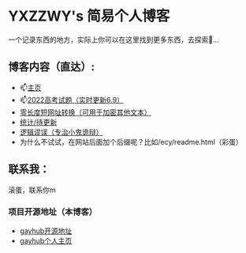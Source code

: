 # YXZZWY's 简易个人博客

一个记录东西的地方，实际上你可以在这里找到更多东西，去探索👀...

## 博客内容（直达）:

* 📫[主页](https://yxzzwy.github.io/index/index.html)
* 📫[2022高考试题（实时更新6.9）](https://yxzzwy.github.io/gk/gk.html)
* [零长度短网址转换（可用于加密其他文本）](https://yxzzwy.github.io/sx/Zero%20Width%20Detection.html)
* [统计/待更新](./update.html)  
* [逻辑谬误（专治小鬼诡辩）](https://mrbenwang.github.io/post/2018/20181207-logical-fallacy-list-1/)
* 为什么不试试，在网站后面加个后缀呢？比如/ecy/readme.html（彩蛋）

## 联系我：

滚蛋，联系你m

### 项目开源地址（本博客）

* [gayhub开源地址](https://github.com/yxzzwy/yxzzwy.github.io)
* [gayhub个人主页](https://github.com/yxzzwy)
